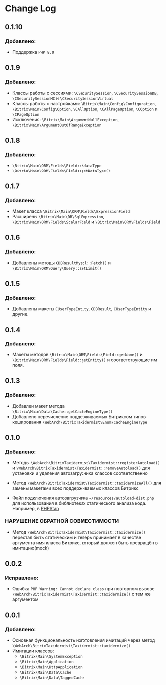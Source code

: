 # Change Log

0.1.10
------

### Добавлено:

- Поддержка `PHP 8.0`

0.1.9
-----

### Добавлено:

- Классы работы с сессиями: `\CSecuritySession`, `\CSecuritySessionDB`, `\CSecuritySessionMC` и
  `\CSecuritySessionVirtual`
- Классы работы с настройками: `\Bitrix\Main\Config\Configuration`, `\Bitrix\Main\Config\Option`, `\CAllOption`,
  `\CAllPageOption`, `\COption` и `\CPageOption`
- Исключения: `\Bitrix\Main\ArgumentNullException`, `\Bitrix\Main\ArgumentOutOfRangeException`

0.1.8
-----

### Добавлено:

- `\Bitrix\Main\ORM\Fields\Field::$dataType`
- `\Bitrix\Main\ORM\Fields\Field::getDataType()`

0.1.7
-----

### Добавлено:

- Макет класса `\Bitrix\Main\ORM\Fields\ExpressionField`
- Расширены `\Bitrix\Main\DB\SqlExpression`, `\Bitrix\Main\ORM\Fields\ScalarField` и `\Bitrix\Main\ORM\Fields\Field`

0.1.6
-----

### Добавлено:

- Добавлены методы `CDBResultMysql::Fetch()` и `\Bitrix\Main\ORM\Query\Query::setLimit()`

0.1.5
-----

### Добавлено:

- Добавлены макеты `CUserTypeEntity`, `CDBResult`, `CUserTypeEntity` и другие.

0.1.4
-----

### Добавлено:

- Макеты методов `\Bitrix\Main\ORM\Fields\Field::getName()` и `\Bitrix\Main\ORM\Fields\Field::getEntity()` и
  соответствующие им поля.

0.1.3
-----

### Добавлено:

- Добавлен макет метода `\Bitrix\Main\Data\Cache::getCacheEngineType()`
- Добавлено перечисление поддерживаемых Битриксом типов кеширования `\WebArch\BitrixTaxidermist\Enum\CacheEngineType`

0.1.0
-----

### Добавлено:

- Методы `\WebArch\BitrixTaxidermist\Taxidermist::registerAutoload()` и
  `\WebArch\BitrixTaxidermist\Taxidermist::removeAutoload()` для установки и удаления автозагрузчика классов
  соответственно
- Метод `\WebArch\BitrixTaxidermist\Taxidermist::taxidermizeAll()` для замены макетами всех поддерживаемых классов
  Битрикс

- Файл подключения автозагрузчика `~/resources/autoload-dist.php` для использования в библиотеках статического анализа
  кода. Например, в [PHPStan](https://packagist.org/packages/phpstan/phpstan)

### НАРУШЕНИЕ ОБРАТНОЙ СОВМЕСТИМОСТИ

- Метод `\WebArch\BitrixTaxidermist\Taxidermist::taxidermize()` перестал быть статическим и теперь принимает в качестве
  аргумента имя класса Битрикс, который должен быть превращён в имитацию(mock)

0.0.2
-----

### Исправлено:

- Ошибка `PHP Warning: Cannot declare class` при повторном вызове
  `\WebArch\BitrixTaxidermist\Taxidermist::taxidermize()` с тем же аргументом

0.0.1
-----

### Добавлено:

- Основная функциональность изготовления имитаций через метод
  `\WebArch\BitrixTaxidermist\Taxidermist::taxidermize()`
- Имитации классов:
    - `\Bitrix\Main\SystemException`
    - `\Bitrix\Main\Application`
    - `\Bitrix\Main\HttpApplication`
    - `\Bitrix\Main\Data\Cache`
    - `\Bitrix\Main\Data\TaggedCache`
